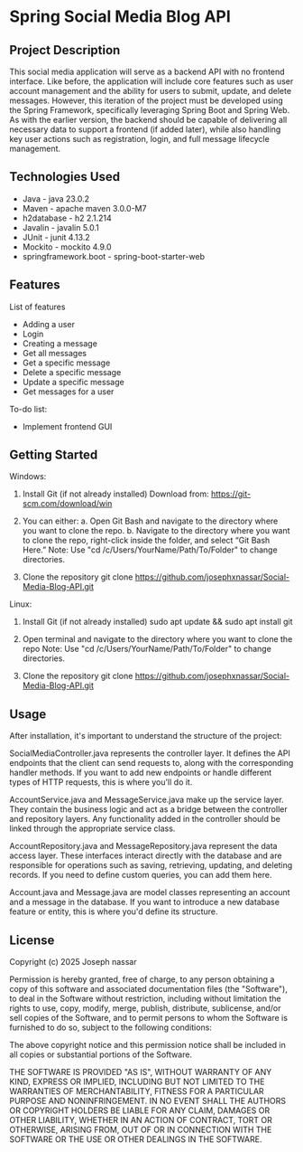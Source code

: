 # Spring Social Media Blog API

## Project Description

This social media application will serve as a backend API with no frontend interface. Like before, the application will include core features such as user account management and the ability for users to submit, update, and delete messages. However, this iteration of the project must be developed using the Spring Framework, specifically leveraging Spring Boot and Spring Web. As with the earlier version, the backend should be capable of delivering all necessary data to support a frontend (if added later), while also handling key user actions such as registration, login, and full message lifecycle management.

## Technologies Used

* Java - java 23.0.2
* Maven - apache maven 3.0.0-M7
* h2database - h2 2.1.214
* Javalin - javalin 5.0.1
* JUnit - junit 4.13.2
* Mockito - mockito 4.9.0
* springframework.boot - spring-boot-starter-web

## Features

List of features
* Adding a user
* Login
* Creating a message
* Get all messages
* Get a specific message
* Delete a specific message
* Update a specific message
* Get messages for a user

To-do list:
* Implement frontend GUI

## Getting Started

Windows:
1. Install Git (if not already installed)
    Download from: https://git-scm.com/download/win

2. You can either:
    a. Open Git Bash and navigate to the directory where you want to clone the repo.
    b. Navigate to the directory where you want to clone the repo, right-click inside the folder, and select “Git Bash Here.”
Note: Use "cd /c/Users/YourName/Path/To/Folder" to change directories.

3. Clone the repository
git clone https://github.com/josephxnassar/Social-Media-Blog-API.git

Linux:
1. Install Git (if not already installed)
sudo apt update && sudo apt install git

2. Open terminal and navigate to the directory where you want to clone the repo
Note: Use "cd /c/Users/YourName/Path/To/Folder" to change directories.

3. Clone the repository
git clone https://github.com/josephxnassar/Social-Media-Blog-API.git

## Usage

After installation, it's important to understand the structure of the project:

SocialMediaController.java represents the controller layer. It defines the API endpoints that the client can send requests to, along with the corresponding handler methods. If you want to add new endpoints or handle different types of HTTP requests, this is where you'll do it.

AccountService.java and MessageService.java make up the service layer. They contain the business logic and act as a bridge between the controller and repository layers. Any functionality added in the controller should be linked through the appropriate service class.

AccountRepository.java and MessageRepository.java represent the data access layer. These interfaces interact directly with the database and are responsible for operations such as saving, retrieving, updating, and deleting records. If you need to define custom queries, you can add them here.

Account.java and Message.java are model classes representing an account and a message in the database. If you want to introduce a new database feature or entity, this is where you'd define its structure.


## License

Copyright (c) 2025 Joseph nassar

Permission is hereby granted, free of charge, to any person obtaining a copy
of this software and associated documentation files (the "Software"), to deal
in the Software without restriction, including without limitation the rights
to use, copy, modify, merge, publish, distribute, sublicense, and/or sell 
copies of the Software, and to permit persons to whom the Software is 
furnished to do so, subject to the following conditions:

The above copyright notice and this permission notice shall be included in 
all copies or substantial portions of the Software.

THE SOFTWARE IS PROVIDED "AS IS", WITHOUT WARRANTY OF ANY KIND, EXPRESS OR 
IMPLIED, INCLUDING BUT NOT LIMITED TO THE WARRANTIES OF MERCHANTABILITY, 
FITNESS FOR A PARTICULAR PURPOSE AND NONINFRINGEMENT. IN NO EVENT SHALL THE 
AUTHORS OR COPYRIGHT HOLDERS BE LIABLE FOR ANY CLAIM, DAMAGES OR OTHER 
LIABILITY, WHETHER IN AN ACTION OF CONTRACT, TORT OR OTHERWISE, ARISING FROM, 
OUT OF OR IN CONNECTION WITH THE SOFTWARE OR THE USE OR OTHER DEALINGS IN 
THE SOFTWARE.